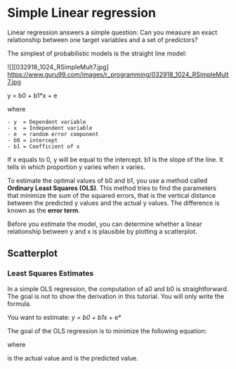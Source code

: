 # Simple Linear regression

Linear regression answers a simple question: Can you measure an exact relationship between one target variables and a set of predictors?

The simplest of probabilistic models is the straight line model:

![][032918_1024_RSimpleMult7.jpg]
https://www.guru99.com/images/r_programming/032918_1024_RSimpleMult7.jpg

y = b0 + b1*x + e

where

    - y  = Dependent variable
    - x  = Independent variable
    - e  = random error component
    - b0 = intercept
    - b1 = Coefficient of x

If x equals to 0, y will be equal to the intercept.
b1 is the slope of the line. It tells in which proportion y varies when x varies. 

To estimate the optimal values of b0 and b1, you use a method called **Ordinary Least Squares (OLS)**.
This method tries to find the parameters that minimize the sum of the squared errors, that is the vertical distance between the predicted y values and the actual y values. The difference is known as the **error term**.

Before you estimate the model, you can determine whether a linear relationship between y and x is plausible by plotting a scatterplot. 

## Scatterplot

### Least Squares Estimates

In a simple OLS regression, the computation of a0 and b0 is straightforward. The goal is not to show the derivation in this tutorial. You will only write the formula.

You want to estimate: *y = b0 + b1*x + e*

The goal of the OLS regression is to minimize the following equation:

where

is the actual value and is the predicted value. 

